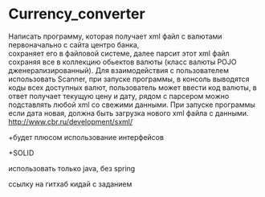 # Currency_converter
Написать программу, которая получает xml файл с валютами первоначально с сайта центро банка,  
сохраняет его в файловой системе, далее парсит этот xml файл сохраняя все в коллекцию обьектов валюты (класс валюты POJO дженерализированный). 
Для взаимодействия с пользователем использовать Scanner, при запуске программы, в консоль выводятся коды всех доступных валют, 
пользователь может ввести код валюты, в ответ получает текущую цену и дату, рядом с парсером можно подставлять любой xml со свежими данными. 
При запуске программы если дата новая, должна быть загрузка нового xml файла с данными. http://www.cbr.ru/development/sxml/

+будет плюсом использование интерфейсов

+SOLID

использовать только java, без spring

ссылку на гитхаб кидай с заданием
